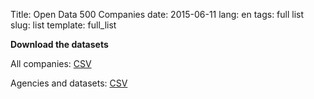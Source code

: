 Title: Open Data 500 Companies
date: 2015-06-11
lang: en
tags: full list
slug: list
template: full_list

__Download the datasets__

All companies: [CSV](/bare/data/us_companies.csv)

Agencies and datasets: [CSV](/bare/data/us_agencies.csv)
